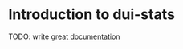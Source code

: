 # Introduction to dui-stats

TODO: write [great documentation](http://jacobian.org/writing/what-to-write/)
